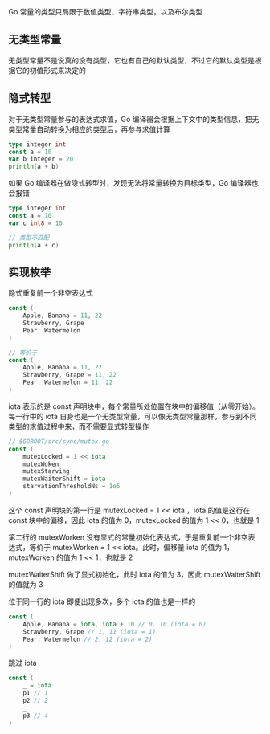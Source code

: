 Go 常量的类型只局限于数值类型、字符串类型，以及布尔类型

## 无类型常量

无类型常量不是说真的没有类型，它也有自己的默认类型，不过它的默认类型是根据它的初值形式来决定的

## 隐式转型

对于无类型常量参与的表达式求值，Go 编译器会根据上下文中的类型信息，把无类型常量自动转换为相应的类型后，再参与求值计算

```go
type integer int
const a = 10
var b integer = 20
println(a + b)
```

如果 Go 编译器在做隐式转型时，发现无法将常量转换为目标类型，Go 编译器也会报错

```go
type integer int
const a = 10
var c int8 = 10

// 类型不匹配
println(a + c)
```

## 实现枚举

隐式重复前一个非空表达式

```go
const (
    Apple, Banana = 11, 22
    Strawberry, Grape
    Pear, Watermelon
)

// 等价于
const (
    Apple, Banana = 11, 22
    Strawberry, Grape = 11, 22
    Pear, Watermelon = 11, 22
)
```

iota 表示的是 const 声明块中，每个常量所处位置在块中的偏移值（从零开始）。每一行中的 iota 自身也是一个无类型常量，可以像无类型常量那样，参与到不同类型的求值过程中来，而不需要显式转型操作

```go
// $GOROOT/src/sync/mutex.go
const (
    mutexLocked = 1 << iota
    mutexWoken
    mutexStarving
    mutexWaiterShift = iota
    starvationThresholdNs = 1e6
)
```

这个 const 声明块的第一行是 mutexLocked = 1 << iota ，iota 的值是这行在 const 块中的偏移，因此 iota 的值为 0，mutexLocked 的值为 1 << 0，也就是 1

第二行的 mutexWorken 没有显式的常量初始化表达式，于是重复前一个非空表达式，等价于 mutexWorken = 1 << iota。此时，偏移量 iota 的值为 1，mutexWorken 的值为 1 << 1，也就是 2

mutexWaiterShift 做了显式初始化，此时 iota 的值为 3，因此 mutexWaiterShift 的值就为 3

位于同一行的 iota 即便出现多次，多个 iota 的值也是一样的

```go
const (
    Apple, Banana = iota, iota + 10 // 0, 10 (iota = 0)
    Strawberry, Grape // 1, 11 (iota = 1)
    Pear, Watermelon // 2, 12 (iota = 2)
)

```

跳过 iota

```go
const (
    _ = iota
    p1 // 1
    p2 // 2
    _
    p3 // 4
)
```